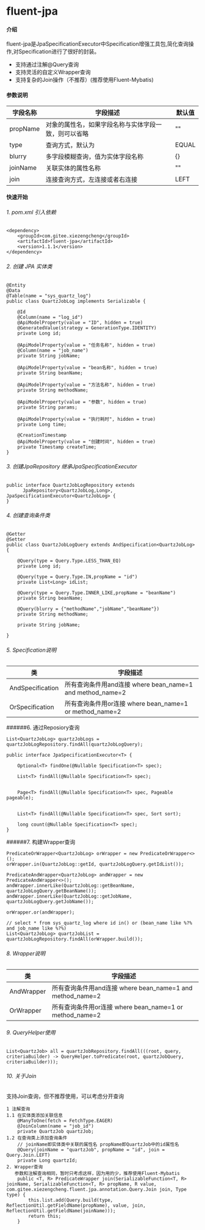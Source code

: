 # fluent-jpa

#### 介绍
fluent-jpa是JpaSpecificationExecutor中Specification增强工具包,简化查询操作,对Specification进行了很好的封装。<br>

* 支持通过注解@Query查询
* 支持灵活的自定义Wrapper查询
* 支持复杂的Join操作（不推荐）(推荐使用Fluent-Mybatis)

#### 参数说明

|字段名称	|字段描述|	默认值|
| ------------ | -------------------|-------|
|propName|	对象的属性名，如果字段名称与实体字段一致，则可以省略	|""|
|type|	查询方式，默认为	|EQUAL|
|blurry	|多字段模糊查询，值为实体字段名称|	{}|
|joinName|	关联实体的属性名称|	""|
|join|	连接查询方式，左连接或者右连接|	LEFT|

#### 快速开始

###### 1. pom.xml 引入依赖

```
<dependency>
    <groupId>com.gitee.xiezengcheng</groupId>
    <artifactId>fluent-jpa</artifactId>
    <version>1.1.1</version>
</dependency>

```

###### 2. 创建 JPA 实体类

```
@Entity
@Data
@Table(name = "sys_quartz_log")
public class QuartzJobLog implements Serializable {

    @Id
    @Column(name = "log_id")
    @ApiModelProperty(value = "ID", hidden = true)
    @GeneratedValue(strategy = GenerationType.IDENTITY)
    private Long id;

    @ApiModelProperty(value = "任务名称", hidden = true)
    @Column(name = "job_name")
    private String jobName;

    @ApiModelProperty(value = "bean名称", hidden = true)
    private String beanName;

    @ApiModelProperty(value = "方法名称", hidden = true)
    private String methodName;

    @ApiModelProperty(value = "参数", hidden = true)
    private String params;

    @ApiModelProperty(value = "执行耗时", hidden = true)
    private Long time;

    @CreationTimestamp
    @ApiModelProperty(value = "创建时间", hidden = true)
    private Timestamp createTime;
}

```
###### 3. 创建JpaRepository 继承JpaSpecificationExecutor
```
public interface QuartzJobLogRepository extends 
      JpaRepository<QuartzJobLog,Long>, JpaSpecificationExecutor<QuartzJobLog> {
}
```

###### 4. 创建查询条件类
```
@Getter
@Setter
public class QuartzJobLogQuery extends AndSpecification<QuartzJobLog> {

    @Query(type = Query.Type.LESS_THAN_EQ)
    private Long id;

    @Query(type = Query.Type.IN,propName = "id")
    private List<Long> idList;

    @Query(type = Query.Type.INNER_LIKE,propName = "beanName")
    private String beanName;

    @Query(blurry = {"methodName","jobName","beanName"})
    private String methodName;

    private String jobName;

}
```
###### 5. Specification说明

|类	|字段描述|
| ------------ | -------------------|
|AndSpecification<E>|	所有查询条件用and连接  where bean_name=1 and method_name=2	|
|OrSpecification<E>|	所有查询条件用or连接 where bean_name=1 or method_name=2	|

######6. 通过Reposiory查询
```$xslt
List<QuartzJobLog> quartzJobLogs = quartzJobLogRepository.findAll(quartzJobLogQuery);
```

```$xslt
public interface JpaSpecificationExecutor<T> {

	Optional<T> findOne(@Nullable Specification<T> spec);

	List<T> findAll(@Nullable Specification<T> spec);


	Page<T> findAll(@Nullable Specification<T> spec, Pageable pageable);


	List<T> findAll(@Nullable Specification<T> spec, Sort sort);

	long count(@Nullable Specification<T> spec);
}
```

######7. 构建Wrapper查询
```$xslt
PredicateOrWrapper<QuartzJobLog> orWrapper = new PredicateOrWrapper<>();
orWrapper.in(QuartzJobLog::getId, quartzJobLogQuery.getIdList());
        
PredicateAndWrapper<QuartzJobLog> andWrapper = new PredicateAndWrapper<>();
andWrapper.innerLike(QuartzJobLog::getBeanName, quartzJobLogQuery.getBeanName());
andWrapper.innerLike(QuartzJobLog::getJobName, quartzJobLogQuery.getJobName());

orWrapper.or(andWrapper);
        
// select * from sys_quartz_log where id in() or (bean_name like %?% and job_name like %?%) 
List<QuartzJobLog> quartzJobList = quartzJobLogRepository.findAll(orWrapper.build());
```

###### 8.  Wrapper说明
|类	|字段描述|
| ------------ | -------------------|
|AndWrapper<E>|	所有查询条件用and连接  where bean_name=1 and method_name=2	|
|OrWrapper<E>|	所有查询条件用or连接 where bean_name=1 or method_name=2	|

###### 9.  QueryHelper使用
```$xslt
List<QuartzJob> all = quartzJobRepository.findAll(((root, query, criteriaBuilder) -> QueryHelper.toPredicate(root, quartzJobQuery, criteriaBuilder)));
```

###### 10.  关于Join
支持Join查询，但不推荐使用，可以考虑分开查询
```
1 注解查询
1.1 在实体类添加关联信息
    @ManyToOne(fetch = FetchType.EAGER)
    @JoinColumn(name = "job_id")
    private QuartzJob quartzJob;
1.2 在查询类上添加查询条件
    // joinName即实体类中关联的属性名 propName即QuartzJob中的id属性名
    @Query(joinName = "quartzJob", propName = "id", join = Query.Join.LEFT)
    private Long quartzId;
2. Wrapper查询
   参数和注解查询相同，暂时只考虑这样，因为用的少，推荐使用Fluent-Mybatis
    public <T, R> PredicateWrapper join(SerializableFunction<T, R> joinName, SerializableFunction<T, R> propName, R value, com.gitee.xiezengcheng.fluent.jpa.annotation.Query.Join join, Type type) {
        this.list.add(Query.build(type, ReflectionUtil.getFieldName(propName), value, join, ReflectionUtil.getFieldName(joinName)));
        return this;
    }
```
